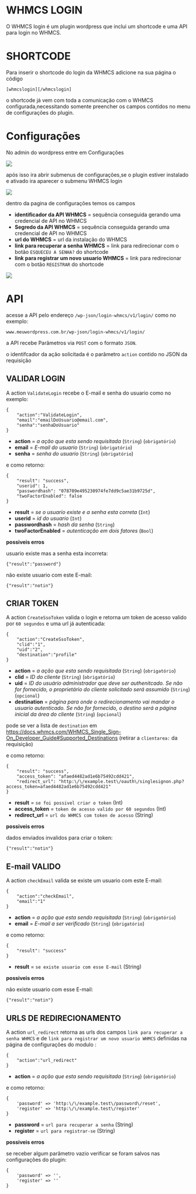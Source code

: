 # WHMCS LOGIN
O WHMCS login é um plugin wordpress que inclui um shortcode e uma API para login no WHMCS.

# SHORTCODE
Para inserir o shortcode do login da WHMCS adicione na sua página o código

    [whmcslogin][/whmcslogin]

o shortcode já vem com toda a comunicação com o WHMCS configurada,necessitando somente preencher os campos contidos no menu de configurações do plugin.

# Configurações
No admin do wordpress entre em Configurações

[![](http://whmcs.linknacional.com.br/prints/config_wordpress.png)](http://whmcs.linknacional.com.br/prints/config_wordpress.png)

após isso ira abrir submenus de configurações,se o plugin estiver instalado e ativado ira aparecer o submenu WHMCS login


[![](http://whmcs.linknacional.com.br/prints/config_open.png)](http://whmcs.linknacional.com.br/prints/config_open.png)

dentro da pagina de configurações temos os campos 
* **identificador da API WHMCS** = sequência conseguida gerando uma credencial de API no WHMCS
* **Segredo da API WHMCS** = sequência conseguida gerando uma credencial de API no WHMCS
* **url do WHMCS** = url da instalação do WHMCS 
* **link para recuperar a senha WHMCS** = link para redirecionar com o botão `ESQUECEU A SENHA?` do shortcode
* **link para registrar um novo usuario WHMCS** = link para redirecionar com o botão `REGISTRAR` do shortcode

[![](http://whmcs.linknacional.com.br/prints/tela_config_wordpress.png)](http://whmcs.linknacional.com.br/prints/tela_config_wordpress.png)
# API
acesse a API pelo endereço `/wp-json/login-whmcs/v1/login/` como no exemplo:
    
    www.meuwordpress.com.br/wp-json/login-whmcs/v1/login/
a API recebe Parâmetros via `POST` com o formato `JSON`.

o identifcador da ação solicitada é o parâmetro `action` contido no JSON da requisição

## VALIDAR LOGIN
A action `ValidateLogin` recebe o E-mail e senha do usuario como no exemplo:

    {
        "action":"ValidateLogin",
        "email":"emailDoUsuario@email.com",
        "senha":"senhaDoUsuario"
    }

* **action** = *a ação que esta sendo requisitada* (`String`) (`obrigatório`)
* **email** = *E-mail do usuario* (`String`) (`obrigatório`)
* **senha** = *senha do usuario* (`String`) (`obrigatório`)


 e como retorno:

    {
        "result": "success",
        "userid": 1,
        "passwordhash": "078709e495230974fe7dd9c5ae31b9725d",
        "twoFactorEnabled": false
    }


* **result** = *se o usuario existe e a senha esta correta* (`Int`)
* **userid** = *id do usuario* (`Int`)
* **passwordhash** = *hash da senha* (`String`)
* **twoFactorEnabled** = *autenticação em dois fatores* (`Bool`)

**possiveis erros**

usuario existe mas a senha esta incorreta:

    {"result":"password"}


não existe usuario com este E-mail:

    {"result":"notin"}


## CRIAR TOKEN
A action `CreateSsoToken` valida o login e retorna um token de acesso valido por `60 segundos` e uma url já autenticada:

    {
        "action":"CreateSsoToken",
        "clid":"1",
        "uid":"2",
        "destination":"profile"
    }
* **action** = *a ação que esta sendo requisitada* (`String`) (`obrigatório`)
* **clid** = *ID do cliente* (`String`) (`obrigatório`)
* **uid** = *ID do usuário administrador que deve ser authenitcado. Se não for fornecido, o proprietário do cliente solicitado será assumido* (`String`) (`opcional`)
* **destination** = *página para onde o redirecionamento vai mandar o usuario autenticado. Se não for fornecido, o destino será a página inicial da área do cliente* (`String`) (`opcional`)

pode se ver a lista de `destination` em 
https://docs.whmcs.com/WHMCS_Single_Sign-On_Developer_Guide#Supported_Destinations
 (retirar a `clientarea:` da requisição)

 e como retorno:

    {
        "result": "success",
        "access_token": "afaed4482ad1e6b75492cdd421",
        "redirect_url": "http:\/\/example.test\/oauth\/singlesignon.php?access_token=afaed4482ad1e6b75492cdd421"
    }


* **result** = `se foi possivel criar o token` (Int)
* **access_token** = `token de acesso valido por 60 segundos` (Int)
* **redirect_url** = `url do WHMCS com token de acesso` (String)

**possiveis erros**

dados enviados invalidos para criar o token:

    {"result":"notin"}

## E-mail VALIDO
A action `checkEmail` valida se existe um usuario com este E-mail:

    {
        "action":"checkEmail",
        "email":"1"
    }
* **action** = *a ação que esta sendo requisitada* (`String`) (`obrigatório`)
* **email** = *E-mail a ser verificado* (`String`) (`obrigatório`)

 e como retorno:

    {
        "result": "success"
    }


* **result** = `se existe usuario com esse E-mail` (String)

**possiveis erros**

não existe usuario com esse E-mail: 

    {"result":"notin"}



## URLS DE REDIRECIONAMENTO
A action `url_redirect` retorna as urls dos campos `link para recuperar a senha WHMCS` e de `link para registrar um novo usuario WHMCS` definidas na página de configurações do modulo :

    {
        "action":"url_redirect"
    }
* **action** = *a ação que esta sendo requisitada* (`String`) (`obrigatório`)

 e como retorno:

    {
        'password' => 'http:\/\/example.test\/password\/reset',
        'register' => 'http:\/\/example.test\/register'
    }


* **password** = `url para recuperar a senha` (String)
* **register** = `url para registrar-se` (String)

**possiveis erros**

se receber algum parâmetro vazio verificar se foram salvos nas configurações do plugin: 

    {
        'password' => '',
        'register' => ''
    }
